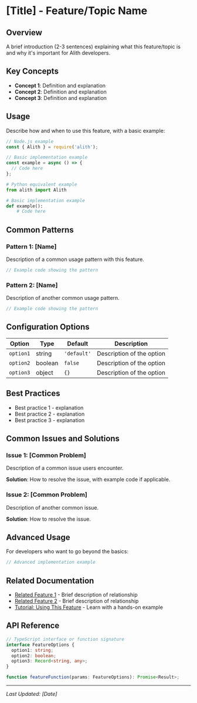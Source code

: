 # [Title] - Feature/Topic Name

## Overview

A brief introduction (2-3 sentences) explaining what this feature/topic is and why it's important for Alith developers.

## Key Concepts

* **Concept 1**: Definition and explanation
* **Concept 2**: Definition and explanation
* **Concept 3**: Definition and explanation

## Usage

Describe how and when to use this feature, with a basic example:

```javascript
// Node.js example
const { Alith } = require('alith');

// Basic implementation example
const example = async () => {
  // Code here
};
```

```python
# Python equivalent example
from alith import Alith

# Basic implementation example
def example():
    # Code here
```

## Common Patterns

### Pattern 1: [Name]

Description of a common usage pattern with this feature.

```javascript
// Example code showing the pattern
```

### Pattern 2: [Name]

Description of another common usage pattern.

```javascript
// Example code showing the pattern
```

## Configuration Options

| Option | Type | Default | Description |
|--------|------|---------|-------------|
| `option1` | string | `'default'` | Description of the option |
| `option2` | boolean | `false` | Description of the option |
| `option3` | object | `{}` | Description of the option |

## Best Practices

* Best practice 1 - explanation
* Best practice 2 - explanation
* Best practice 3 - explanation

## Common Issues and Solutions

### Issue 1: [Common Problem]

Description of a common issue users encounter.

**Solution**: How to resolve the issue, with example code if applicable.

### Issue 2: [Common Problem]

Description of another common issue.

**Solution**: How to resolve the issue.

## Advanced Usage

For developers who want to go beyond the basics:

```javascript
// Advanced implementation example
```

## Related Documentation

* [Related Feature 1](path/to/related1.md) - Brief description of relationship
* [Related Feature 2](path/to/related2.md) - Brief description of relationship
* [Tutorial: Using This Feature](path/to/tutorial.md) - Learn with a hands-on example

## API Reference

```typescript
// TypeScript interface or function signature
interface FeatureOptions {
  option1: string;
  option2: boolean;
  option3: Record<string, any>;
}

function featureFunction(params: FeatureOptions): Promise<Result>;
```

---

*Last Updated: [Date]* 